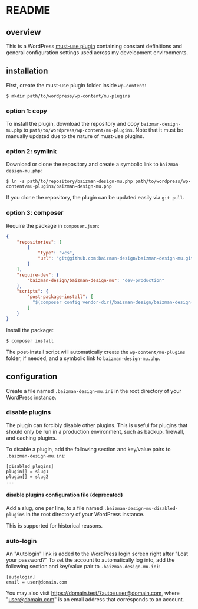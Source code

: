 # README

## overview

This is a WordPress [must-use plugin](https://wordpress.org/documentation/article/must-use-plugins/) containing constant definitions and general configuration settings used across my development environments.

## installation

First, create the must-use plugin folder inside `wp-content`:

```shell
$ mkdir path/to/wordpress/wp-content/mu-plugins
```

### option 1: copy

To install the plugin, download the repository and copy `baizman-design-mu.php` to `path/to/wordpress/wp-content/mu-plugins`. Note that it must be manually updated due to the nature of must-use plugins.

### option 2: symlink

Download or clone the repository and create a symbolic link to `baizman-design-mu.php`:

```shell
$ ln -s path/to/repository/baizman-design-mu.php path/to/wordpress/wp-content/mu-plugins/baizman-design-mu.php
```

If you clone the repository, the plugin can be updated easily via `git pull`.

### option 3: composer

Require the package in `composer.json`:
```json
{
    "repositories": [
        {
            "type": "vcs",
            "url": "git@github.com:baizman-design/baizman-design-mu.git"
        }
    ],
    "require-dev": {
        "baizman-design/baizman-design-mu": "dev-production"
    },
    "scripts": {
        "post-package-install": [
          "$(composer config vendor-dir)/baizman-design/baizman-design-mu/bin/make-symlink.sh"
        ]
    }
}
```

Install the package:
```
$ composer install
```

The post-install script will automatically create the `wp-content/mu-plugins` folder, if needed, and a symbolic link to `baizman-design-mu.php`.

## configuration

Create a file named `.baizman-design-mu.ini` in the root directory of your WordPress instance.

### disable plugins

The plugin can forcibly disable other plugins. This is useful for plugins that should only be run in a production environment, such as backup, firewall, and caching plugins.

To disable a plugin, add the following section and key/value pairs to `.baizman-design-mu.ini`:

```
[disabled_plugins]
plugin[] = slug1
plugin[] = slug2
...
```

#### disable plugins configuration file (deprecated)

Add a slug, one per line, to a file named `.baizman-design-mu-disabled-plugins` in the root directory of your WordPress instance.

This is supported for historical reasons.

### auto-login

An "Autologin" link is added to the WordPress login screen right after "Lost your password?" To set the account to automatically log into, add the following section and key/value pair to `.baizman-design-mu.ini`:

```
[autologin]
email = user@domain.com
```

You may also visit https://domain.test/?auto=user@domain.com, where "user@domain.com" is an email address that corresponds to an account.
